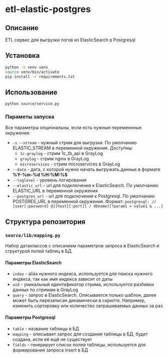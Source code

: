 # etl-elastic-postgres

## Описание

ETL сервис для выгрузки логов из ElasticSearch в Postgresql

## Установка

```bash
python -m venv venv
source venv/bin/activate
pip install -r requirements.txt
```

## Использование

```bash
python source/service.py
```

### Параметы запуска

Все параметры опциональны, если есть нужные переменнные окружения:

- `-s` `--stream` - нужный стрим для выгрузки. По умолчанию ELASTIC_STREAM в переменной окружения. Доступны:
  - `1c-graylog` - стрим 1c_tb_api в GrayLog
  - `graylog` - стрим nginx в GrayLog
  - `microservices` - стрим microservices в GrayLog
- `--date` - дата, с которой нужно начать выгружать данные в формате **%Y-%m-%d %H:%M:%S**
- `--loglevel` - уровень логирования
- `--elastic_url` - url для подключения к ElasticSearch. По умолчанию ELASTIC_URL в переменной окружения
- `--postgres_url` - url для подключения к Postgresql. По умолчанию POSTGRES_URL в переменной окружения. Формат: `postgresql: // [user[:password] @][host][:port][ / dbname][?param1 = value1 & ...]`

## Структура репозитория

### `source/lib/mapping.py`

Набор датаклассов с описанием параметров запроса в ElasticSearch и структурой полей таблиц в БД.

#### Параметры ElasticSearch

- `index` - alias нужного индекса, используется для поиска нужного индекса, так как имя индекса зависит от даты
- `uid` - уникальный идентификатор стрима, используется разбивки данных по стримам в GrayLog
- `query` - запрос в ElasticSearch. Описывается только шаблон, далее может быть перезаписан динамически в скрипте. Например, изменить сортировку или количество запрашиваемых данных за раз

#### Параметры Postgresql

- `table` - название таблицы в БД
- `mapping` - описывает запрос для создания таблицы в БД, будет создана, если её ещё не существует
- `fields` - генерирует список полей таблицы, используется для формирования запроса insert в БД

